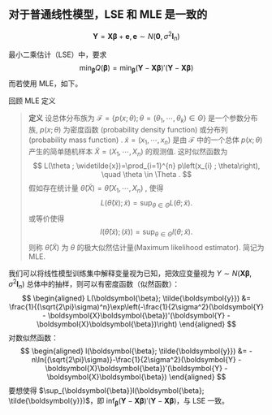 ## 对于普通线性模型，LSE 和 MLE 是一致的

$$
\boldsymbol{Y} = \boldsymbol{X}\boldsymbol{\beta}+\boldsymbol{e}, \boldsymbol{e}\sim N (\boldsymbol{0}, \sigma^2\boldsymbol{I}_n)
$$

最小二乘估计（LSE）中，要求
$$
\min_\boldsymbol{\beta} Q(\boldsymbol{\beta}) = \min_\boldsymbol{\beta}(\boldsymbol{Y} - \boldsymbol{X}\boldsymbol{\beta})'(\boldsymbol{Y} - \boldsymbol{X}\boldsymbol{\beta})
$$
而若使用 MLE，如下。

回顾 MLE 定义

> **定义** 设总体分布族为  $\mathcal{F}=\left\{p(x ; \theta) ; \theta=\left(\theta_{1}, \cdots, \theta_{k}\right) \in \Theta\right\}$  是一个参数分布族,  $p(x ; \theta)$  为密度函数  (probability density function)  或分布列  (probability mass function) . $\widetilde{x}=\left(x_{1}, \cdots, x_{n}\right)$  是由  $\mathcal{F}$  中的一个总体  $p(x ; \theta)$  产生的简单随机样本  $\tilde{X}=\left(X_{1}, \cdots, X_{n}\right)$  的观测值. 这时似然函数为
> $$
> L(\theta ; \widetilde{x})=\prod_{i=1}^{n} p\left(x_{i} ; \theta\right), \quad \theta \in \Theta .
> $$
> 假如存在统计量  $\widehat{\theta}(\tilde{X})=\widehat{\theta}\left(X_{1}, \cdots, X_{n}\right)$ , 使得
> $$
> L(\widehat{\theta}(\widetilde{x}) ; \widetilde{x})=\sup _{\theta \in \Theta} L(\theta ; \widetilde{x}) .
> $$
> 或等价使得
> $$
> l(\widehat{\theta}(\widetilde{x}) ;(\widetilde{x}))=\sup _{\theta \in \Theta} l(\theta ; \widetilde{x}) .
> $$
> 则称  $\widehat{\theta}(\widetilde{X})$  为  $\theta$  的极大似然估计量(Maximum likelihood estimator). 简记为 MLE.

我们可以将线性模型训练集中解释变量视为已知，把效应变量视为 $Y\sim N(\boldsymbol{X}\boldsymbol{\beta}, \sigma^2\boldsymbol{I}_n)$ 总体中的抽样，则可以有密度函数（似然函数）：
$$
\begin{aligned}
L(\boldsymbol{\beta}; \tilde{\boldsymbol{y}}) &= \frac{1}{(\sqrt{2\pi}\sigma)^n}\exp\left(-\frac{1}{2\sigma^2}(\boldsymbol{Y} - \boldsymbol{X}\boldsymbol{\beta})'(\boldsymbol{Y} - \boldsymbol{X}\boldsymbol{\beta})\right)
\end{aligned}
$$
对数似然函数：
$$
\begin{aligned}
l(\boldsymbol{\beta}; \tilde{\boldsymbol{y}}) &= -n\ln{(\sqrt{2\pi}\sigma)}-\frac{1}{2\sigma^2}(\boldsymbol{Y} - \boldsymbol{X}\boldsymbol{\beta})'(\boldsymbol{Y} - \boldsymbol{X}\boldsymbol{\beta})
\end{aligned}
$$
要想使得 $\sup_{\boldsymbol{\beta}}l(\boldsymbol{\beta}; \tilde{\boldsymbol{y}})$，即 $\inf_\boldsymbol{\beta}(\boldsymbol{Y} - \boldsymbol{X}\boldsymbol{\beta})'(\boldsymbol{Y} - \boldsymbol{X}\boldsymbol{\beta})$，与 LSE 一致。
